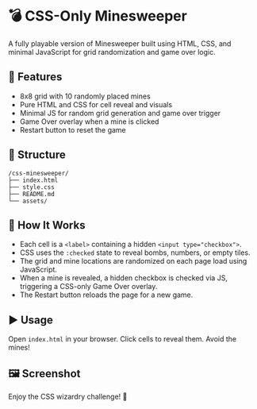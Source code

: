 # 💣 CSS-Only Minesweeper

A fully playable version of Minesweeper built using HTML, CSS, and minimal JavaScript for grid randomization and game over logic.

## 🚀 Features
- 8x8 grid with 10 randomly placed mines
- Pure HTML and CSS for cell reveal and visuals
- Minimal JS for random grid generation and game over trigger
- Game Over overlay when a mine is clicked
- Restart button to reset the game

## 📁 Structure
```
/css-minesweeper/
├── index.html
├── style.css
├── README.md
└── assets/
```

## 🧩 How It Works
- Each cell is a `<label>` containing a hidden `<input type="checkbox">`.
- CSS uses the `:checked` state to reveal bombs, numbers, or empty tiles.
- The grid and mine locations are randomized on each page load using JavaScript.
- When a mine is revealed, a hidden checkbox is checked via JS, triggering a CSS-only Game Over overlay.
- The Restart button reloads the page for a new game.

## ▶️ Usage
Open `index.html` in your browser. Click cells to reveal them. Avoid the mines!

## 🖼️ Screenshot
<!-- Add a screenshot here -->

Enjoy the CSS wizardry challenge! 🎯